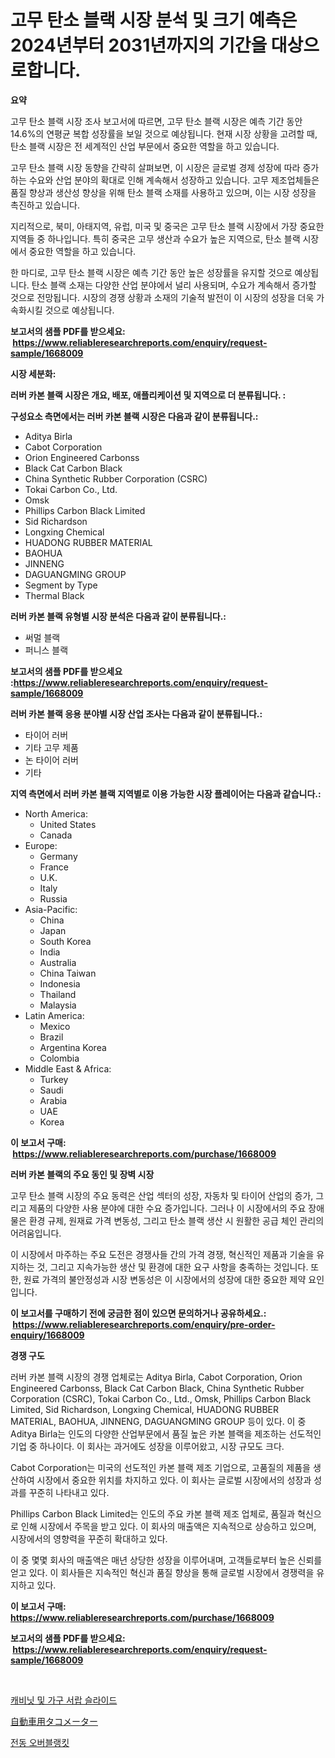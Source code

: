 <p><h1>고무 탄소 블랙 시장 분석 및 크기 예측은 2024년부터 2031년까지의 기간을 대상으로합니다.</h1></p><p><strong>요약</strong></p>
<p><p>고무 탄소 블랙 시장 조사 보고서에 따르면, 고무 탄소 블랙 시장은 예측 기간 동안 14.6%의 연평균 복합 성장률을 보일 것으로 예상됩니다. 현재 시장 상황을 고려할 때, 탄소 블랙 시장은 전 세계적인 산업 부문에서 중요한 역할을 하고 있습니다.</p><p>고무 탄소 블랙 시장 동향을 간략히 살펴보면, 이 시장은 글로벌 경제 성장에 따라 증가하는 수요와 산업 분야의 확대로 인해 계속해서 성장하고 있습니다. 고무 제조업체들은 품질 향상과 생산성 향상을 위해 탄소 블랙 소재를 사용하고 있으며, 이는 시장 성장을 촉진하고 있습니다.</p><p>지리적으로, 북미, 아태지역, 유럽, 미국 및 중국은 고무 탄소 블랙 시장에서 가장 중요한 지역들 중 하나입니다. 특히 중국은 고무 생산과 수요가 높은 지역으로, 탄소 블랙 시장에서 중요한 역할을 하고 있습니다.</p><p>한 마디로, 고무 탄소 블랙 시장은 예측 기간 동안 높은 성장률을 유지할 것으로 예상됩니다. 탄소 블랙 소재는 다양한 산업 분야에서 널리 사용되며, 수요가 계속해서 증가할 것으로 전망됩니다. 시장의 경쟁 상황과 소재의 기술적 발전이 이 시장의 성장을 더욱 가속화시킬 것으로 예상됩니다.</p></p>
<p><strong>보고서의 샘플 PDF를 받으세요: &nbsp;<a href="https://www.reliableresearchreports.com/enquiry/request-sample/1668009">https://www.reliableresearchreports.com/enquiry/request-sample/1668009</a></strong></p>
<p><strong>시장 세분화:</strong></p>
<p><strong> 러버 카본 블랙 시장은 개요, 배포, 애플리케이션 및 지역으로 더 분류됩니다. :</strong></p>
<p><strong>구성요소 측면에서는 러버 카본 블랙 시장은 다음과 같이 분류됩니다.:</strong></p>
<p><ul><li>Aditya Birla</li><li>Cabot Corporation</li><li>Orion Engineered Carbonss</li><li>Black Cat Carbon Black</li><li>China Synthetic Rubber Corporation (CSRC)</li><li>Tokai Carbon Co., Ltd.</li><li>Omsk</li><li>Phillips Carbon Black Limited</li><li>Sid Richardson</li><li>Longxing Chemical</li><li>HUADONG RUBBER MATERIAL</li><li>BAOHUA</li><li>JINNENG</li><li>DAGUANGMING GROUP</li><li>Segment by Type</li><li>Thermal Black</li></ul></p>
<p><strong> 러버 카본 블랙 유형별 시장 분석은 다음과 같이 분류됩니다.:</strong></p>
<p><ul><li>써멀 블랙</li><li>퍼니스 블랙</li></ul></p>
<p><strong>보고서의 샘플 PDF를 받으세요 :<a href="https://www.reliableresearchreports.com/enquiry/request-sample/1668009">https://www.reliableresearchreports.com/enquiry/request-sample/1668009</a></strong></p>
<p><strong> 러버 카본 블랙 응용 분야별 시장 산업 조사는 다음과 같이 분류됩니다.:</strong></p>
<p><ul><li>타이어 러버</li><li>기타 고무 제품</li><li>논 타이어 러버</li><li>기타</li></ul></p>
<p><strong>지역 측면에서 러버 카본 블랙 지역별로 이용 가능한 시장 플레이어는 다음과 같습니다.:</strong></p>
<p><ul>
    <li>
        North America:
        <ul>
            <li>United States</li>
            <li>Canada</li>
        </ul>
    </li>
    <li>
        Europe:
        <ul>
            <li>Germany</li>
            <li>France</li>
            <li>U.K.</li>
            <li>Italy</li>
            <li>Russia</li>
        </ul>
    </li>
    <li>
        Asia-Pacific:
        <ul>
            <li>China</li>
            <li>Japan</li>
            <li>South Korea</li>
            <li>India</li>
            <li>Australia</li>
            <li>China Taiwan</li>
            <li>Indonesia</li>
            <li>Thailand</li>
            <li>Malaysia</li>
        </ul>
    </li>
    <li>
        Latin America:
        <ul>
            <li>Mexico</li>
            <li>Brazil</li>
            <li>Argentina Korea</li>
            <li>Colombia</li>
        </ul>
    </li>
    <li>
        Middle East & Africa:
        <ul>
            <li>Turkey</li>
            <li>Saudi</li>
            <li>Arabia</li>
            <li>UAE</li>
            <li>Korea</li>
        </ul>
    </li>
    </ul></p>
<p><strong>이 보고서 구매: &nbsp;<a href="https://www.reliableresearchreports.com/purchase/1668009">https://www.reliableresearchreports.com/purchase/1668009</a></strong></p>
<p><strong>러버 카본 블랙의 주요 동인 및 장벽 시장</strong></p>
<p><p>고무 탄소 블랙 시장의 주요 동력은 산업 섹터의 성장, 자동차 및 타이어 산업의 증가, 그리고 제품의 다양한 사용 분야에 대한 수요 증가입니다. 그러나 이 시장에서의 주요 장애물은 환경 규제, 원재료 가격 변동성, 그리고 탄소 블랙 생산 시 원활한 공급 체인 관리의 어려움입니다.</p><p>이 시장에서 마주하는 주요 도전은 경쟁사들 간의 가격 경쟁, 혁신적인 제품과 기술을 유지하는 것, 그리고 지속가능한 생산 및 환경에 대한 요구 사항을 충족하는 것입니다. 또한, 원료 가격의 불안정성과 시장 변동성은 이 시장에서의 성장에 대한 중요한 제약 요인입니다.</p></p>
<p><strong>이 보고서를 구매하기 전에 궁금한 점이 있으면 문의하거나 공유하세요.: &nbsp;<a href="https://www.reliableresearchreports.com/enquiry/pre-order-enquiry/1668009">https://www.reliableresearchreports.com/enquiry/pre-order-enquiry/1668009</a></strong></p>
<p><strong>경쟁 구도</strong></p>
<p><p>러버 카본 블랙 시장의 경쟁 업체로는 Aditya Birla, Cabot Corporation, Orion Engineered Carbonss, Black Cat Carbon Black, China Synthetic Rubber Corporation (CSRC), Tokai Carbon Co., Ltd., Omsk, Phillips Carbon Black Limited, Sid Richardson, Longxing Chemical, HUADONG RUBBER MATERIAL, BAOHUA, JINNENG, DAGUANGMING GROUP 등이 있다. 이 중 Aditya Birla는 인도의 다양한 산업부문에서 품질 높은 카본 블랙을 제조하는 선도적인 기업 중 하나이다. 이 회사는 과거에도 성장을 이루어왔고, 시장 규모도 크다.</p><p>Cabot Corporation는 미국의 선도적인 카본 블랙 제조 기업으로, 고품질의 제품을 생산하여 시장에서 중요한 위치를 차지하고 있다. 이 회사는 글로벌 시장에서의 성장과 성과를 꾸준히 나타내고 있다.</p><p>Phillips Carbon Black Limited는 인도의 주요 카본 블랙 제조 업체로, 품질과 혁신으로 인해 시장에서 주목을 받고 있다. 이 회사의 매출액은 지속적으로 상승하고 있으며, 시장에서의 영향력을 꾸준히 확대하고 있다.</p><p>이 중 몇몇 회사의 매출액은 매년 상당한 성장을 이루어내며, 고객들로부터 높은 신뢰를 얻고 있다. 이 회사들은 지속적인 혁신과 품질 향상을 통해 글로벌 시장에서 경쟁력을 유지하고 있다.</p></p>
<p><strong>이 보고서 구매: &nbsp; <a href="https://www.reliableresearchreports.com/purchase/1668009">https://www.reliableresearchreports.com/purchase/1668009</a></strong></p>
<p><strong>보고서의 샘플 PDF를 받으세요: &nbsp;<a href="https://www.reliableresearchreports.com/enquiry/request-sample/1668009">https://www.reliableresearchreports.com/enquiry/request-sample/1668009</a></strong><strong></strong></p>
<p>&nbsp;</p>
<p><p><a href="https://medium.com/@leatharoan20231/%EC%BA%90%EB%B9%84%EB%8B%9B-%EB%B0%8F-%EA%B0%80%EA%B5%AC-%EC%84%9C%EB%9E%8D-%EC%8A%AC%EB%9D%BC%EC%9D%B4%EB%93%9C-%EC%8B%9C%EC%9E%A5-%EC%8B%9C%EC%9E%A5-%EC%A0%90%EC%9C%A0%EC%9C%A8-%EC%8B%9C%EC%9E%A5-%EB%8F%99%ED%96%A5-%EB%B0%8F-%EB%AF%B8%EB%9E%98-%EC%84%B1%EC%9E%A5-%ED%83%90%EC%83%89-26e0921d6937">캐비닛 및 가구 서랍 슬라이드</a></p><p><a href="https://medium.com/@billyhopkins526/%E8%87%AA%E5%8B%95%E8%BB%8A%E3%82%BF%E3%82%B3%E3%83%A1%E3%83%BC%E3%82%BF%E3%83%BC%E5%B8%82%E5%A0%B4%E3%81%AE%E5%B1%95%E6%9C%9B-%E7%94%A3%E6%A5%AD%E6%A6%82%E8%A6%81%E3%81%A8%E4%BA%88%E6%B8%AC-2024%E5%B9%B4%E3%81%8B%E3%82%892031%E5%B9%B4-9c8b13c031a8">自動車用タコメーター</a></p><p><a href="https://medium.com/@jordybecker/%EC%A0%84%EA%B8%B0-%EC%98%A4%EB%B2%84-%EB%B8%94%EB%9E%AD%ED%82%B7-%EC%8B%9C%EC%9E%A5-%EA%B7%9C%EB%AA%A8-%EC%8B%9C%EC%9E%A5-%EC%A0%84%EB%A7%9D-%EB%B0%8F-%EC%8B%9C%EC%9E%A5-%EC%98%88%EC%B8%A1-2024%EB%85%84%EB%B6%80%ED%84%B0-2031%EB%85%84%EA%B9%8C%EC%A7%80-e78badd0b330">전동 오버블랭킷</a></p></p>